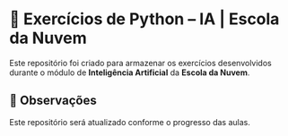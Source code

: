 # 🧠 Exercícios de Python – IA | Escola da Nuvem

Este repositório foi criado para armazenar os exercícios desenvolvidos durante o módulo de **Inteligência Artificial** da **Escola da Nuvem**.

## 📌 Observações

Este repositório será atualizado conforme o progresso das aulas.
